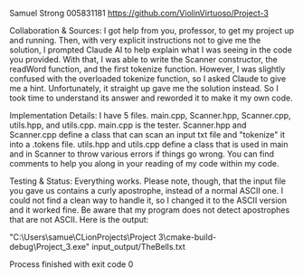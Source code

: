 Samuel Strong
005831181
https://github.com/ViolinVirtuoso/Project-3

Collaboration & Sources:
I got help from you, professor, to get my project up and running. Then, with very explicit instructions not to give me the solution, I prompted Claude AI to help explain what I was seeing in the code you provided. With that, I was able to write the Scanner constructor, the readWord function, and the first tokenize function. However, I was slightly confused with the overloaded tokenize function, so I asked Claude to give me a hint. Unfortunately, it straight up gave me the solution instead. So I took time to understand its answer and reworded it to make it my own code.

Implementation Details:
I have 5 files. main.cpp, Scanner.hpp, Scanner.cpp, utils.hpp, and utils.cpp.
main.cpp is the tester.
Scanner.hpp and Scanner.cpp define a class that can scan an input txt file and "tokenize" it into a .tokens file.
utils.hpp and utils.cpp define a class that is used in main and in Scanner to throw various errors if things go wrong.
You can find comments to help you along in your reading of my code within my code.

Testing & Status:
Everything works.
Please note, though, that the input file you gave us contains a curly apostrophe, instead of a normal ASCII one.
I could not find a clean way to handle it, so I changed it to the ASCII version and it worked fine.
Be aware that my program does not detect apostrophes that are not ASCII.
Here is the output:

"C:\Users\samue\CLionProjects\Project 3\cmake-build-debug\Project_3.exe" input_output/TheBells.txt

Process finished with exit code 0
